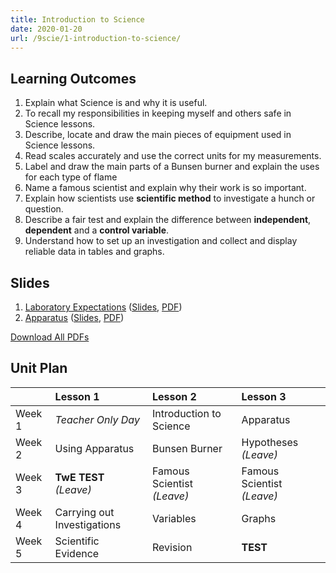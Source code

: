 ```yaml
---
title: Introduction to Science
date: 2020-01-20
url: /9scie/1-introduction-to-science/
---
```


## Learning Outcomes

1. Explain what Science is and why it is useful.
2. To recall my responsibilities in keeping myself and others safe in Science lessons.
3. Describe, locate and draw the main pieces of equipment used in Science lessons.
4. Read scales accurately and use the correct units for my measurements.
5. Label and draw the main parts of a Bunsen burner and explain the uses for each type of flame
6. Name a famous scientist and explain why their work is so important. 
7. Explain how scientists use __scientific method__ to investigate a hunch or question.
8. Describe a fair test and explain the difference between __independent__, __dependent__  and a __control variable__.
9. Understand how to set up an investigation and collect and display reliable data in tables and graphs.

## Slides

1. [Laboratory Expectations](1-laboratory-expectations/) ([Slides](slides/1-laboratory-expectations/), [PDF](pdfs/1-laboratory-expectations.pdf))
2. [Apparatus](2-apparatus/) ([Slides](slides/2-apparatus/), [PDF](pdfs/2-apparatus.pdf))

[Download All PDFs](1-introduction-to-science.zip)

## Unit Plan

|         | Lesson 1                     | Lesson 2                    | Lesson 3                    |
|:--------|:-----------------------------|:----------------------------|:----------------------------|
| Week 1  | _Teacher Only Day_           | Introduction to Science     | Apparatus                   |
| Week 2  | Using Apparatus              | Bunsen Burner               | Hypotheses _(Leave)_        |
| Week 3  | __TwE TEST__ _(Leave)_       | Famous Scientist _(Leave)_  | Famous Scientist _(Leave)_  |
| Week 4  | Carrying out Investigations  | Variables                   | Graphs                      |
| Week 5  | Scientific Evidence          | Revision                    | __TEST__                    |

